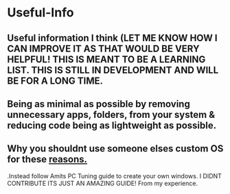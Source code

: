 # Useful-Info
## Useful information I think (LET ME KNOW HOW I CAN IMPROVE IT AS THAT WOULD BE VERY HELPFUL! THIS IS MEANT TO BE A LEARNING LIST. THIS IS STILL IN DEVELOPMENT AND WILL BE FOR A LONG TIME.

## Being as minimal as possible by removing unnecessary apps, folders, from your system & reducing code being as lightweight as possible.

## Why you shouldnt use someone elses custom OS for these [reasons.](/Dont-use-customos.md)
.Instead follow Amits PC Tuning guide to create your own windows. I DIDNT CONTRIBUTE ITS JUST AN AMAZING GUIDE! From my experience.

